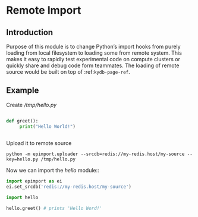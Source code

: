 # Remote Import


## Introduction

Purpose of this module is to change Python’s import hooks from purely loading from local filesystem to loading some from remote system.
This makes it easy to rapidly test experimental code on compute clusters or quickly share and debug code form teammates.
The loading of remote source would be built on top of :ref:`kydb-page-ref`.


## Example

Create */tmp/hello.py*

```python

def greet():
     print("Hello World!")
         
```

Upload it to remote source

```
python -m epimport.uploader --srcdb=redis://my-redis.host/my-source --key=hello.py /tmp/hello.py
```
    
Now we can import the *hello* module::

```python
import epimport as ei
ei.set_srcdb('redis://my-redis.host/my-source')

import hello

hello.greet() # prints 'Hello Word!'
```